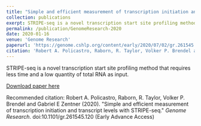 ```yaml
---
title: "Simple and efficient measurement of transcription initiation and transcript levels with STRIPE-seq"
collection: publications
exerpt: STRIPE-seq is a novel transcription start site profiling method that requires less time and a low quantity (100ng) of total RNA as input.
permalink: /publication/GenomeResearch-2020
date: 2020-01-16
venue: 'Genome Research'
paperurl: 'https://genome.cshlp.org/content/early/2020/07/02/gr.261545.120.abstract'
citation: 'Robert A. Policastro, Raborn, R. Taylor, Volker P. Brendel and Gabriel E Zentner (2020). &quot;Simple and efficient measurement of transcription initiation and transcript levels with STRIPE-seq.&quot; <i>bioRxiv</i>. doi:10.1101/gr.261545.120'
---
```

STRIPE-seq is a novel transcription start site profiling method that requires less time and a low quantity of total RNA as input.

[Download paper here](https://genome.cshlp.org/content/early/2020/07/02/gr.261545.120.abstract)

Recommended citation: Robert A. Policastro, Raborn, R. Taylor, Volker P. Brendel and Gabriel E Zentner (2020). "Simple and efficient measurement of transcription initiation and transcript levels with STRIPE-seq." <i>Genome Research</i>. doi:10.1101/gr.261545.120 (Early Advance Access)